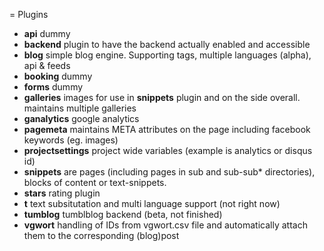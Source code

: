 = Plugins

* **api** dummy
* **backend** plugin to have the backend actually enabled and accessible
* **blog** simple blog engine. Supporting tags, multiple languages (alpha), api & feeds
* **booking** dummy
* **forms** dummy
* **galleries** images for use in **snippets** plugin and on the side overall. maintains multiple galleries
* **ganalytics** google analytics
* **pagemeta** maintains META attributes on the page including facebook keywords (eg. images)
* **projectsettings** project wide variables (example is analytics or disqus id)
* **snippets** are pages (including pages in sub and sub-sub* directories), blocks of content or text-snippets.
* **stars** rating plugin
* **t** text subsitutation and multi language support (not right now)
* **tumblog** tumblblog backend (beta, not finished)
* **vgwort** handling of IDs from vgwort.csv file and automatically attach them to the corresponding (blog)post 
